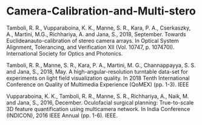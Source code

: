 # Camera-Calibration-and-Multi-stero

Tamboli, R. R., Vupparaboina, K. K., Manne, S. R., Kara, P. A., Cserkaszky, A., Martini, M.G., Richhariya, A. and Jana, S., 2018, September. Towards Euclideanauto-calibration of stereo camera arrays. In Optical System Alignment, Tolerancing, and Verification XII (Vol. 10747, p. 107470I). International Society for Optics and Photonics.

Tamboli, R. R., Manne, S. R., Kara, P. A., Martini, M. G., Channappayya, S. S. and Jana, S., 2018, May. A high-angular-resolution turntable data-set for experiments on light field visualization quality. In 2018 Tenth International Conference on Quality of Multimedia Experience (QoMEX) (pp. 1-3). IEEE

Vupparaboina, K. K., Tamboli, R. R., Manne, S. R., Richhariya, A., Naik, M. and Jana, S., 2016, December. Oculofacial surgical planning: True-to-scale 3D feature quantification using multicamera network. In India Conference (INDICON), 2016 IEEE Annual (pp. 1-6). IEEE.
